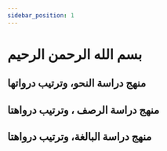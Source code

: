 ```yaml
---
sidebar_position: 1
---
```


# بسم الله الرحمن الرحيم 

## منهج دراسة النحو، وترتيب درواتها

## منهج دراسة الرصف ، وترتيب درواهتا

## منهج دراسة البالغة، وترتيب درواهتا